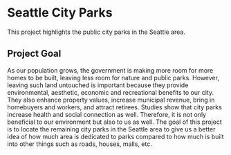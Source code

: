 # Seattle City Parks
This project highlights the public city parks in the Seattle area. 

## Project Goal
As our population grows, the government is making more room for more homes to be built, leaving less room for nature and public parks. However, leaving such land untouched is important because they provide environmental, aesthetic, economic and recreational benefits to our city. They also enhance property values, increase municipal revenue, bring in homebuyers and workers, and attract retirees. Studies show that city parks increase health and social connection as well. Therefore, it is not only beneficial to our environment but also to us as well. The goal of this project is to locate the remaining city parks in the Seattle area to give us a better idea of how much area is dedicated to parks compared to how much is built into other things such as roads, houses, malls, etc. 
